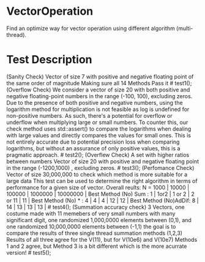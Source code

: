 # VectorOperation
Find an optimize way for vector operation using different algorithm (multi-thread).
# Test Description
(Sanity Check) Vector of size 7 with positive and negative floating point of the same order of magnitude
Making sure all 14 Methods Pass it
	# test1();
	(Overflow Check) We consider a vector of size 20 with both positive and negative floating-point numbers 
	in the range (-100, 100), excluding zeros. Due to the presence of both positive and negative numbers, 
	using the logarithm method for multiplication is not feasible as log is undefined for non-positive numbers. 
	As such, there's a potential for overflow or underflow when multiplying large or small numbers. 
	To counter this, our check method uses std::assert() to compare the logarithms when dealing with large values
	and directly compares the values for small ones. This is not entirely accurate due to potential precision loss 
	when comparing logarithms, but without an assurance of only positive values, this is a pragmatic approach.
	# test2();
	(Overflew Check) A set with higher ratios between numbers
	Vector of size 20 with positive and negative floating point in the range (-1200,1000) , excluding zeros.
	# test3();
	(Perfomance Check) Vector of size 30,000,000 to check which method is more suitable for a large data
	This test can be used to determine the right algorithm in terms of performance for a given size of vector.
	Overall reults: N =  1000 | 10000 | 100000 | 1000000 | 10000000 | 
	Best Method (No) Sum : 1	 | 1or2	 | 1 or 2 | 2 or 11	|    11    |
	Best Method (No)  *	: 4	 |   4	 |    4   |   12    |    12    |
	Best Method (No)AdDif: 8	 |   14	 |    13  |   13    |    13    |
	# test4();
	(Summation accuracy check) 3 Vectors, one costume made with 11 memebers of very small numbers with many
	significant digit, one randomized 1,000,0000 elements between (0,1), and one randomized 10,000,0000 elements between (-1,1)
	the goal is to compare the results of three single thread summation methods (1,2,3)
	Results of all three agree for the V(11), but for V(10e6) and V(10e7) Methods 1 and 2 agree, but Method 3 is a bit different 
	which is the more acurrate version!
	# test5();
